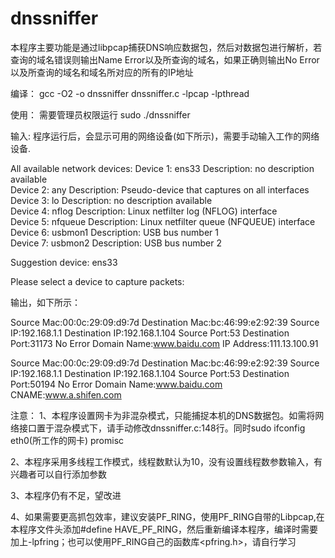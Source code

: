 # dnssniffer
本程序主要功能是通过libpcap捕获DNS响应数据包，然后对数据包进行解析，若查询的域名错误则输出Name Error以及所查询的域名，如果正确则输出No Error以及所查询的域名和域名所对应的所有的IP地址

编译：
gcc -O2 -o dnssniffer dnssniffer.c -lpcap -lpthread

使用：
需要管理员权限运行  sudo ./dnssniffer

输入:
程序运行后，会显示可用的网络设备(如下所示)，需要手动输入工作的网络设备.

All available network devices:
Device 1: ens33  Description: no description available  
Device 2: any  Description: Pseudo-device that captures on all interfaces  
Device 3: lo  Description: no description available  
Device 4: nflog  Description: Linux netfilter log (NFLOG) interface  
Device 5: nfqueue  Description: Linux netfilter queue (NFQUEUE) interface  
Device 6: usbmon1  Description: USB bus number 1  
Device 7: usbmon2  Description: USB bus number 2  

Suggestion device: ens33

Please select a device to capture packets:

输出，如下所示：

Source Mac:00:0c:29:09:d9:7d	Destination Mac:bc:46:99:e2:92:39
Source IP:192.168.1.1	Destination IP:192.168.1.104
Source Port:53		Destination Port:31173
No Error
Domain Name:www.baidu.com
IP Address:111.13.100.91


Source Mac:00:0c:29:09:d9:7d	Destination Mac:bc:46:99:e2:92:39
Source IP:192.168.1.1	Destination IP:192.168.1.104
Source Port:53		Destination Port:50194
No Error
Domain Name:www.baidu.com
CNAME:www.a.shifen.com


注意：
1、本程序设置网卡为非混杂模式，只能捕捉本机的DNS数据包。如需将网络接口置于混杂模式下，请手动修改dnssniffer.c:148行。同时sudo ifconfig eth0(所工作的网卡) promisc

2、本程序采用多线程工作模式，线程数默认为10，没有设置线程数参数输入，有兴趣者可以自行添加参数

3、本程序仍有不足，望改进

4、如果需要更高抓包效率，建议安装PF_RING，使用PF_RING自带的Libpcap,在本程序文件头添加#define HAVE_PF_RING，然后重新编译本程序，编译时需要加上-lpfring；也可以使用PF_RING自己的函数库<pfring.h>，请自行学习


